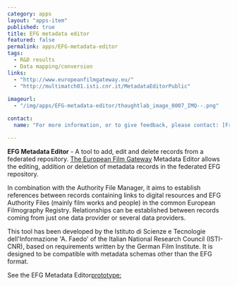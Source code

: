 ```yaml
---
category: apps
layout: "apps-item"
published: true
title: EFG metadata editor
featured: false
permalink: apps/EFG-metadata-editor
tags: 
  - R&D results
  - Data mapping/conversion
links: 
  - "http://www.europeanfilmgateway.eu/"
  - "http://multimatch01.isti.cnr.it/MetadataEditorPublic"
  
imageurl: 
  - "/img/apps/EFG-metadata-editor/thoughtlab_image_0007_IMQ--.png"

contact: 
  name: "For more information, or to give feedback, please contact: [Franca Debole](franca.debole@isti.cnr.it;?subject=ThoughtLab:%20Metadata%20Editor%20feedback)"

---
```

**EFG Metadata Editor** - A tool to add, edit and delete records from a federated repository.
[The European Film Gateway](http://www.europeanfilmgateway.eu/) Metadata Editor allows the editing, addition or deletion of metadata records in the federated EFG repository.

In combination with the Authority File Manager, it aims to establish references between records containing links to digital resources and EFG Authority Files (mainly film works and people) in the common European Filmography Registry. Relationships can be established between records coming from just one data provider or several data providers.

This tool has been developed by the Istituto di Scienze e Tecnologie dell&#39;Informazione &#39;A. Faedo&#39; of the Italian National Research Council (ISTI-CNR), based on requirements written by the German Film Institute. It is designed to be compatible with metadata schemas other than the EFG format.

See the EFG Metadata Editor[prototype:](http://multimatch01.isti.cnr.it/MetadataEditorPublic)

